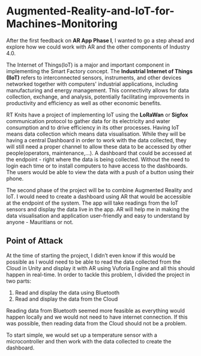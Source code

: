 # Augmented-Reality-and-IoT-for-Machines-Monitoring

After the first feedback on **AR App Phase I**, I wanted to go a step ahead and explore how we could work with AR and the other components of Industry 4.0. 

The Internet of Things(IoT) is a major and important component in implementing the Smart Factory concept. The **Industrial Internet of Things (IIoT)** refers to interconnected sensors, instruments, and other devices networked together with computers' industrial applications, including manufacturing and energy management. This connectivity allows for data collection, exchange, and analysis, potentially facilitating improvements in productivity and efficiency as well as other economic benefits.

RT Knits have a project of implementing IoT using the **LoRaWan** or **Sigfox** communication protocol to gather data for its electricity and water consumption and to drive efficiency in its other processes. Having IoT means data collection which means data visualisation. While they will be having a central Dashboard in order to work with the data collected, they will still need a proper channel to allow these data to be accessed by other people(operators, maintenance,...). 
A dashboard that could be accessed at the endpoint - right where the data is being collected. Without the need to login each time or to install computers to have access to the dashboards. The users would be able to view the data with a push of a button using their phone.

The second phase of the project will be to combine Augmented Reality and IoT. I would need to create a dashboard using AR that would be accessible at the endpoint of the system. The app will take readings from the IoT sensors and display the data live in the app. AR will help me in making the data visualisation and application user-friendly and easy to understand by anyone - Mauritians or not.

## Point of Attack

At the time of starting the project, I didn’t even know if this would be possible as I would need to be able to read the data collected from the Cloud in Unity and display it with AR using Vuforia Engine and all this should happen in real-time. In order to tackle this problem, I divided the project in two parts: 

1. Read and display the data using Bluetooth
2. Read and display the data from the Cloud

Reading data from Bluetooth seemed more feasible as everything would happen locally and we would not need to have internet connection. If this was possible, then reading data from the Cloud should not be a problem.

To start simple, we would set up a temperature sensor with a microcontroller and then work with the data collected to create the dashboard.
